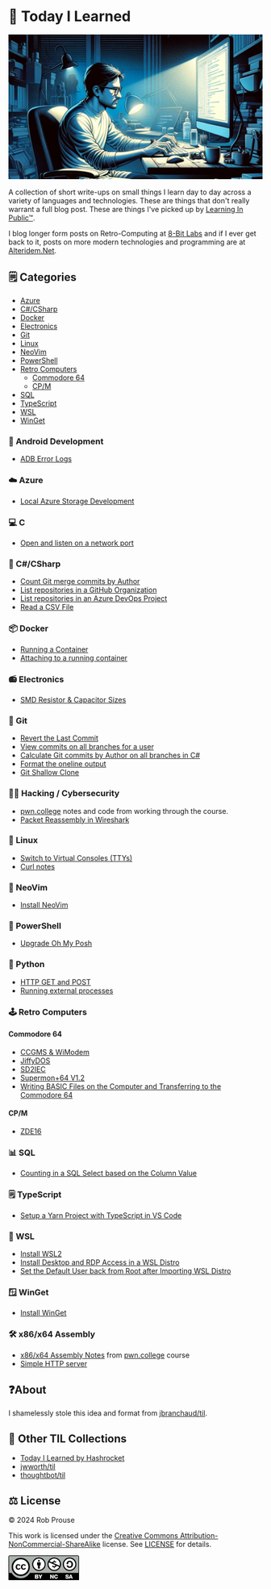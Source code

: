# 🤖 Today I Learned

![Today I Learned](./img/til-banner.png)

A collection of short write-ups on small things I learn day to day across a variety of languages and technologies. These are things that don't really warrant a full blog post. These are things I've picked up by [Learning In Public™](https://dev.to/jbranchaud/how-i-built-a-learning-machine-45k9).

I blog longer form posts on Retro-Computing at [8-Bit Labs](https://8bitlabs.ca/) and if I ever get back to it, posts on more modern technologies and programming are at [Alteridem.Net](https://alteridem.net/).

## 🗒️ Categories

- [Azure](#azure)
- [C#/CSharp](#ccsharp)
- [Docker](#docker)
- [Electronics](#electronics)
- [Git](#git)
- [Linux](#linux)
- [NeoVim](#neovim)
- [PowerShell](#powershell)
- [Retro Computers](#retro-computers)
  - [Commodore 64](#commodore-64)
  - [CP/M](#cpm)
- [SQL](#sql)
- [TypeScript](#typescript)
- [WSL](#wsl)
- [WinGet](#winget)

### 📱 Android Development

- [ADB Error Logs](./android/adb_error_logs.md)

### ☁️ Azure

- [Local Azure Storage Development](./azure/azurite.md)

### 💻 C

- [Open and listen on a network port](./pwn.college/network_intercepts/Readme.md#listen-to-a-port)

### 🔫 C#/CSharp

- [Count Git merge commits by Author](./csharp/git-commits.md)
- [List repositories in a GitHub Organization](./csharp/github-repos.md)
- [List repositories in an Azure DevOps Project](./csharp/ado-repos.md)
- [Read a CSV File](./csharp/read-csv.md)

### 📦 Docker

- [Running a Container](./docker/running-container.md)
- [Attaching to a running container](./docker/attach-container.md)

### 📻 Electronics

- [SMD Resistor & Capacitor Sizes](./electronics/smd-resistors.md)

### 🌿 Git

- [Revert the Last Commit](./git/revert-last-commit.md)
- [View commits on all branches for a user](./git/view-user-commits.md)
- [Calculate Git commits by Author on all branches in C#](./csharp/git-commits.md)
- [Format the oneline output](./git/format-output.md)
- [Git Shallow Clone](./git/shallow-clone.md)

### 👨‍💻 Hacking / Cybersecurity

- [pwn.college](./pwn.college/Readme.md) notes and code from working through the course.
- [Packet Reassembly in Wireshark](./hacking/wireshark_stream.md)

### 🐧 Linux

- [Switch to Virtual Consoles (TTYs)](./linux/switch-tty.md)
- [Curl notes](./pwn.college/talking_web/Readme.md#curl)

### 📄 NeoVim

- [Install NeoVim](./neovim/install-neovim.md)

### 🐚 PowerShell

- [Upgrade Oh My Posh](./powershell/upgrade-oh-my-posh.md)

### 🐍 Python

- [HTTP GET and POST](./pwn.college/talking_web/Readme.md#python)
- [Running external processes](./pwn.college/progarm_misuse/Readme.md#python)

### 🕹️ Retro Computers

#### Commodore 64

- [CCGMS & WiModem](./retro/c64/ccgms.md)
- [JiffyDOS](./retro/c64/jiffy-dos.md)
- [SD2IEC](./retro/c64/SD2IEC.md)
- [Supermon+64 V1.2](./retro/c64/supermod.md)
- [Writing BASIC Files on the Computer and Transferring to the Commodore 64](./retro/c64/tokenize-basic.md)

#### CP/M

- [ZDE16](./retro/cpm/zde16.md)

### 📊 SQL

- [Counting in a SQL Select based on the Column Value](./sql/where-in-select.md)

### 🗒️ TypeScript

- [Setup a Yarn Project with TypeScript in VS Code](./typescript/setup-yarn-with-ts.md)

### 🐧 WSL

- [Install WSL2](./wsl/install-wsl.md)
- [Install Desktop and RDP Access in a WSL Distro](./wsl/install-rdp.md)
- [Set the Default User back from Root after Importing WSL Distro](./wsl/set-default-user.md)

### 🪟 WinGet

- [Install WinGet](./winget/install-winget.md)

### 🛠️ x86/x64 Assembly

- [x86/x64 Assembly Notes](./pwn.college/assembly/Readme.md) from [pwn.college](./pwn.college/Readme.md) course
- [Simple HTTP server](pwn.college/webserver/server.asm)

## ❓About

I shamelessly stole this idea and format from
[jbranchaud/til](https://github.com/jbranchaud/til).

## 🔗 Other TIL Collections

- [Today I Learned by Hashrocket](https://til.hashrocket.com)
- [jwworth/til](https://github.com/jwworth/til)
- [thoughtbot/til](https://github.com/thoughtbot/til)

## ⚖️ License

&copy; 2024 Rob Prouse

This work is licensed under the [Creative Commons Attribution-NonCommercial-ShareAlike](https://creativecommons.org/licenses/by-nc-sa/4.0/) license. See [LICENSE](.\LICENSE) for details.

![CC BY-NC-SA](./img/by-nc-sa.png)
